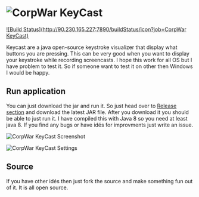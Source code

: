 ![CorpWar KeyCast](http://www.corpwar.net/wp-content/uploads/2015/07/keycast.png)
=======

[![Build Status](http://90.230.165.227:7890/buildStatus/icon?job=CorpWar KeyCast)](http://90.230.165.227:7890/job/CorpWar%20KeyCast/)

Keycast are a java open-source keystroke visualizer that display what buttons you are pressing. This can be very good when you want to display your keystroke while recording screencasts. I hope this work for all OS but I have problem to test it. So if someone want to test it on other then Windows I would be happy.

## Run application
You can just download the jar and run it. So just head over to [Release section](https://github.com/CorpWar/keycast/releases) and download the latest JAR file. After you download it you should be able to just run it. I have compiled this with Java 8 so you need at least java 8. If you find any bugs or have idés for improvments just write an issue.

![CorpWar KeyCast Screenshot](http://www.corpwar.net/wp-content/uploads/2015/07/KeyCast_mainScreen.png)

![CorpWar KeyCast Settings](http://www.corpwar.net/wp-content/uploads/2015/07/KeyCast_settings.png)

## Source
If you have other idés then just fork the source and make something fun out of it. It is all open source.
